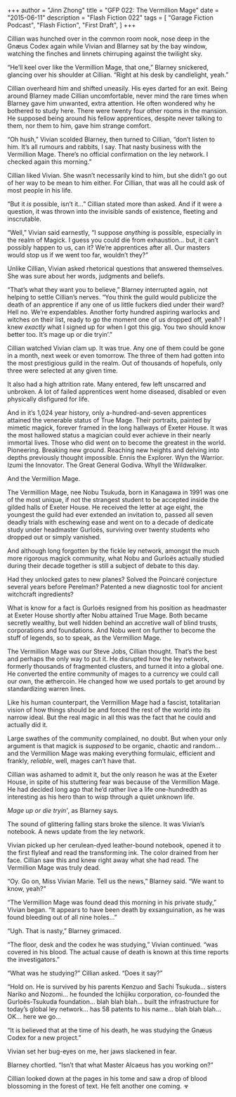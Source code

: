 +++
author = "Jinn Zhong"
title = "GFP 022: The Vermillion Mage"
date = "2015-06-11"
description = "Flash Fiction 022"
tags = [
    "Garage Fiction Podcast",
    "Flash Fiction",
    "First Draft",
]
+++

Cillian was hunched over in the common room nook, nose deep in the Gnæus Codex again while Vivian and Blarney sat by the bay window, watching the finches and linnets chirruping against the twilight sky.

“He’ll keel over like the Vermillion Mage, that one,” Blarney snickered, glancing over his shoulder at Cillian. “Right at his desk by candlelight, yeah.”

Cillian overheard him and shifted uneasily. His eyes darted for an exit. Being around Blarney made Cillian uncomfortable, never mind the rare times when Blarney gave him unwanted, extra attention. He often wondered why he bothered to study here. There were twenty four other rooms in the mansion. He supposed being around his fellow apprentices, despite never talking to them, nor them to him, gave him strange comfort.

“Oh hush,” Vivian scolded Blarney, then turned to Cillian, “don’t listen to him. It’s all rumours and rabbits, I say. That nasty business with the Vermillion Mage. There’s no official confirmation on the ley network. I checked again this morning.”

Cillian liked Vivian. She wasn’t necessarily kind to him, but she didn’t go out of her way to be mean to him either. For Cillian, that was all he could ask of most people in his life.

“But it _is_ possible, isn’t it...” Cillian stated more than asked. And if it were a question, it was thrown into the invisible sands of existence, fleeting and inscrutable.

“Well,” Vivian said earnestly, “I suppose _anything_ is possible, especially in the realm of Magick. I guess you could die from exhaustion... but, it can’t possibly happen to us, can it? We’re apprentices after all. Our masters would stop us if we went too far, wouldn’t they?”

Unlike Cillian, Vivian asked rhetorical questions that answered themselves. She was sure about her words, judgments and beliefs.

“That’s what they want you to believe,” Blarney interrupted again, not helping to settle Cillian’s nerves. “You think the guild would publicize the death of an apprentice if any one of us little fuckers died under their ward? Hell no. We’re expendables. Another forty hundred aspiring warlocks and witches on their list, ready to go the moment one of us dropped off, yeah? I knew _exactly_ what I signed up for when I got this gig. You two should know better too. It’s mage up or die tryin’.”

Cillian watched Vivian clam up. It was true. Any one of them could be gone in a month, next week or even tomorrow. The three of them had gotten into the most prestigious guild in the realm. Out of thousands of hopefuls, only three were selected at any given time.

It also had a high attrition rate. Many entered, few left unscarred and unbroken. A lot of failed apprentices went home diseased, disabled or even physically disfigured for life. 

And in it’s 1,024 year history, only a-hundred-and-seven apprentices attained the venerable status of True Mage. Their portraits, painted by mimetic magick, forever framed in the long hallways of Exeter House. It was the most hallowed status a magician could ever achieve in their nearly immortal lives. Those who did went on to become the greatest in the world. Pioneering. Breaking new ground. Reaching new heights and delving into depths previously thought impossible. Ennis the Explorer. Wyn the Warrior. Izumi the Innovator. The Great General Godiva. Whyll the Wildwalker. 

And the Vermillion Mage.

The Vermillion Mage, nee Nobu Tsukuda, born in Kanagawa in 1991 was one of the most unique, if not the strangest student to be accepted inside the gilded halls of Exeter House. He received the letter at age eight, the youngest the guild had ever extended an invitation to, passed all seven deadly trials with eschewing ease and went on to a decade of dedicate study under headmaster Gurloës, surviving over twenty students who dropped out or simply vanished.

And although long forgotten by the fickle ley network, amongst the much more rigorous magick community, what Nobu and Gurloës actually studied during their decade together is still a subject of debate to this day.

Had they unlocked gates to new planes? Solved the Poincaré conjecture several years before Perelman? Patented a new diagnostic tool for ancient witchcraft ingredients?

What is know for a fact is Gurloës resigned from his position as headmaster at Exeter House shortly after Nobu attained True Mage. Both became secretly wealthy, but well hidden behind an accretive wall of blind trusts, corporations and foundations. And Nobu went on further to become the stuff of legends, so to speak, as the Vermillion Mage.

The Vermillion Mage was our Steve Jobs, Cillian thought. That’s the best and perhaps the only way to put it. He disrupted how the ley network, formerly thousands of fragmented clusters, and turned it into a global one. He converted the entire community of mages to a currency we could call our own, the æthercoin. He changed how we used portals to get around by standardizing warren lines.

Like his human counterpart, the Vermillion Mage had a fascist, totalitarian vision of how things should be and forced the rest of the world into its narrow ideal. But the real magic in all this was the fact that he could and actually did it.

Large swathes of the community complained, no doubt. But when your only argument is that magick is _supposed_ to be organic, chaotic and random... and the Vermillion Mage was making everything formulaic, efficient and frankly, _reliable_, well, mages can’t have that.

Cillian was ashamed to admit it, but the only reason he was at the Exeter House, in spite of his stuttering fear was because of the Vermillion Mage. He had decided long ago that he’d rather live a life one-hundredth as interesting as his hero than to wisp through a quiet unknown life.

_Mage up or die tryin’_, as Blarney says.

The sound of glittering falling stars broke the silence. It was Vivian’s notebook. A news update from the ley network.

Vivian picked up her cerulean-dyed leather-bound notebook, opened it to the first flyleaf and read the transforming ink. The color drained from her face. Cillian saw this and knew right away what she had read. The Vermillion Mage was truly dead.

“Oy. Go on, Miss Vivian Marie. Tell us the news,” Blarney said. “We want to know, yeah?”

“The Vermillion Mage was found dead this morning in his private study,” Vivian began. “It appears to have been death by exsanguination, as he was found bleeding out of all nine holes...”

“Ugh. That is nasty,” Blarney grimaced.

“The floor, desk and the codex he was studying,” Vivian continued. “was covered in his blood. The actual cause of death is known at this time reports the investigators.”

“What was he studying?” Cillian asked. “Does it say?”

“Hold on. He is survived by his parents Kenzuo and Sachi Tsukuda... sisters Nariko and Nozomi... he founded the Ichijiku corporation, co-founded the Gurloës-Tsukuda foundation... blah blah blah... built the infrastructure for today’s global ley network... has 58 patents to his name... blah blah blah... OK... here we go... 

“It is believed that at the time of his death, he was studying the Gnæus Codex for a new project.”

Vivian set her bug-eyes on me, her jaws slackened in fear.

Blarney chortled. “Isn’t that what Master Alcaeus has you working on?”

Cillian looked down at the pages in his tome and saw a drop of blood blossoming in the forest of text. He felt another one coming. ☣
